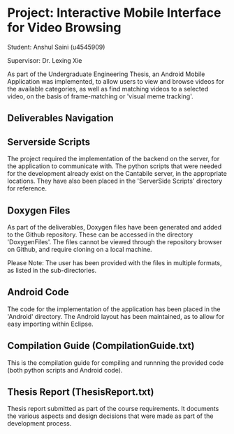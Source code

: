 Project: Interactive Mobile Interface for Video Browsing
==============================

Student: Anshul Saini (u4545909)

Supervisor: Dr. Lexing Xie

As part of the Undergraduate Engineering Thesis, an Android Mobile Application was implemented, to allow users to view and browse videos for the available categories, as well as find matching videos to a selected video, on the basis of frame-matching or 'visual meme tracking'.

Deliverables Navigation
------------------------------------------------------------

Serverside Scripts
------------------------------------------------------------
The project required the implementation of the backend on the server, for the application to communicate with. The python scripts that were needed for the development already exist on the Cantabile server, in the appropriate locations. They have also been placed in the 'ServerSide Scripts' directory for reference.

Doxygen Files
-------------------------------------------------------------
As part of the deliverables, Doxygen files have been generated and added to the Github repository. These can be accessed in the directory 'DoxygenFiles'. The files cannot be viewed through the repository browser on Github, and require cloning on a local machine.

Please Note: The user has been provided with the files in multiple formats, as listed in the sub-directories.

Android Code
-------------------------------------------------------------
The code for the implementation of the application has been placed in the 'Android' directory. The Android layout has been maintained, as to allow for easy importing within Eclipse. 

Compilation Guide (CompilationGuide.txt) 
-------------------------------------------------------------
This is the compilation guide for compiling and runnning the provided code (both python scripts and Android code).

Thesis Report (ThesisReport.txt)
-------------------------------------------------------------
Thesis report submitted as part of the course requirements. It documents the various aspects and design decisions that were made as part of the development process.
